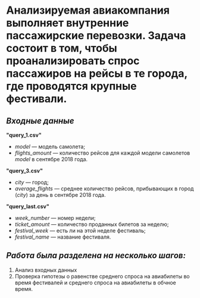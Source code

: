 
 # Анализируемая авиакомпания выполняет внутренние пассажирские перевозки. Задача состоит в том, чтобы проанализировать спрос пассажиров на рейсы в те города, где проводятся крупные фестивали.

## ***Входные данные***
**"query_1.csv"**
- *model* — модель самолета;
- *flights_amount* — количество рейсов для каждой модели самолетов *model* в сентябре 2018 года.

**"query_3.csv"**
- *city* — город;
- *average_flights* — среднее количество рейсов, прибывающих в город (*city*) за день в сентябре 2018 года.

**"query_last.csv"**
- *week_number* — номер недели;
- *ticket_amount* — количество проданных билетов за неделю;
- *festival_week —* есть ли на этой неделе фестиваль;
- *festival_name —* название фестиваля.

## ***Работа была разделена на несколько шагов:***
 1. Анализ входных данных
 2. Проверка гипотезы о равенстве среднего спроса на авиабилеты во время фестивалей и среднего спроса на авиабилеты в обчное время.
   






